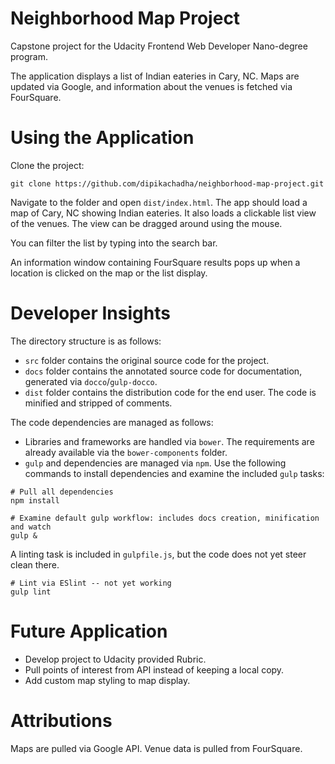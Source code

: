 # Neighborhood Map Project
Capstone project for the Udacity Frontend Web Developer Nano-degree program.

The application displays a list of Indian eateries in Cary, NC. Maps are updated via Google, and information about the venues is fetched via FourSquare.

# Using the Application
Clone the project:
```
git clone https://github.com/dipikachadha/neighborhood-map-project.git
```

Navigate to the folder and open `dist/index.html`. The app should load a map of Cary, NC showing Indian eateries. It also loads a clickable list view of the venues. The view can be dragged around using the mouse.

You can filter the list by typing into the search bar.

An information window containing FourSquare results pops up when a location is clicked on the map or the list display.

# Developer Insights
The directory structure is as follows:
- `src` folder contains the original source code for the project.
- `docs` folder contains the annotated source code for documentation, generated via `docco`/`gulp-docco`.
- `dist` folder contains the distribution code for the end user. The code is minified and stripped of comments.

The code dependencies are managed as follows:
- Libraries and frameworks are handled via `bower`. The requirements are already available via the `bower-components` folder.
- `gulp` and dependencies are managed via `npm`. Use the following commands to install dependencies and examine the included `gulp` tasks:
```
# Pull all dependencies
npm install

# Examine default gulp workflow: includes docs creation, minification and watch
gulp &
```

A linting task is included in `gulpfile.js`, but the code does not yet steer clean there.

```
# Lint via ESlint -- not yet working
gulp lint
```

# Future Application
- Develop project to Udacity provided Rubric.
- Pull points of interest from API instead of keeping a local copy.
- Add custom map styling to map display.

# Attributions
Maps are pulled via Google API. Venue data is pulled from FourSquare.
